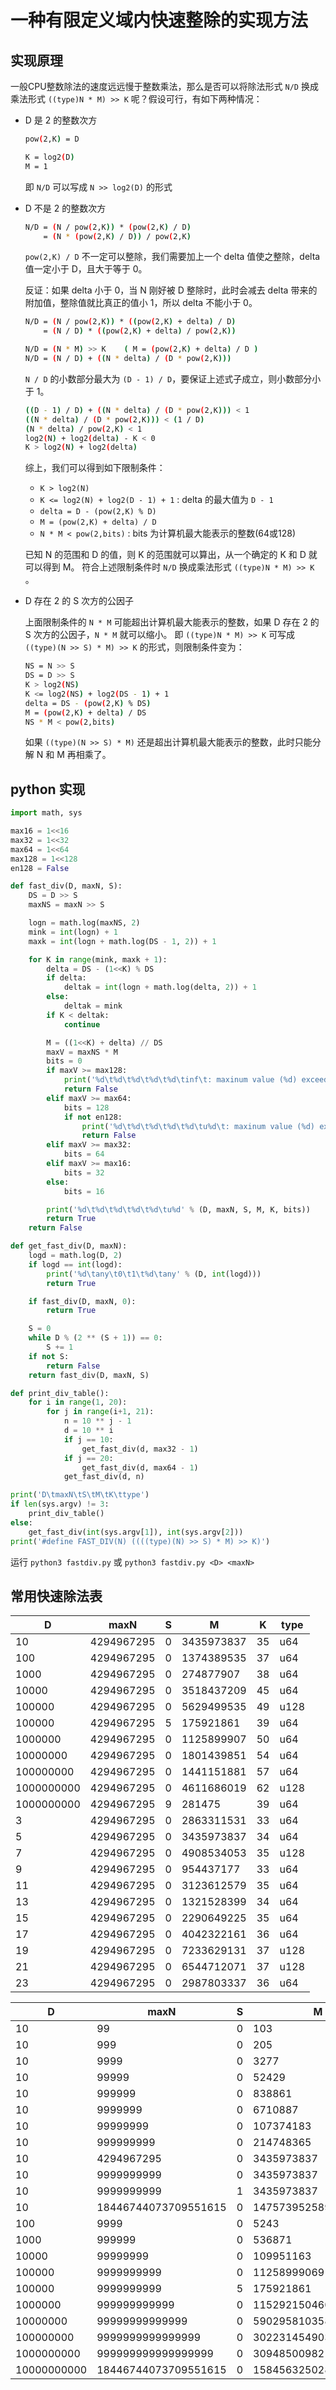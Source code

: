 # 一种有限定义域内快速整除的实现方法

## 实现原理

一般CPU整数除法的速度远远慢于整数乘法，那么是否可以将除法形式 `N/D` 换成乘法形式 `((type)N * M) >> K` 呢？假设可行，有如下两种情况：

* D 是 2 的整数次方

    ```sh
    pow(2,K) = D

    K = log2(D)
    M = 1
    ```

    即 `N/D` 可以写成 `N >> log2(D)` 的形式

* D 不是 2 的整数次方

    ```sh
    N/D = (N / pow(2,K)) * (pow(2,K) / D)
        = (N * (pow(2,K) / D)) / pow(2,K)
    ```

    `pow(2,K) / D` 不一定可以整除，我们需要加上一个 delta 值使之整除，delta 值一定小于 D，且大于等于 0。

    反证：如果 delta 小于 0，当 N 刚好被 D 整除时，此时会减去 delta 带来的附加值，整除值就比真正的值小 1，所以 delta 不能小于 0。

    ```sh
    N/D = (N / pow(2,K)) * ((pow(2,K) + delta) / D)
        = (N / D) * ((pow(2,K) + delta) / pow(2,K))

    N/D = (N * M) >> K    ( M = (pow(2,K) + delta) / D )
    N/D = (N / D) + ((N * delta) / (D * pow(2,K)))
    ```

    `N / D` 的小数部分最大为 `(D - 1) / D`，要保证上述式子成立，则小数部分小于 1。

    ```sh
    ((D - 1) / D) + ((N * delta) / (D * pow(2,K))) < 1
    ((N * delta) / (D * pow(2,K))) < (1 / D)
    (N * delta) / pow(2,K) < 1
    log2(N) + log2(delta) - K < 0
    K > log2(N) + log2(delta)
    ```

    综上，我们可以得到如下限制条件：

    * `K > log2(N)`
    * `K <= log2(N) + log2(D - 1) + 1`  : delta 的最大值为 `D - 1`
    * `delta = D - (pow(2,K) % D)`
    * `M = (pow(2,K) + delta) / D`
    * `N * M < pow(2,bits)`             : bits 为计算机最大能表示的整数(64或128)

    已知 N 的范围和 D 的值，则 K 的范围就可以算出，从一个确定的 K 和 D 就可以得到 M。
    符合上述限制条件时 `N/D` 换成乘法形式 `((type)N * M) >> K` 。

* D 存在 2 的 S 次方的公因子

    上面限制条件的 `N * M` 可能超出计算机最大能表示的整数，如果 D 存在 2 的 S 次方的公因子，`N * M` 就可以缩小。
    即 `((type)N * M) >> K` 可写成 `((type)(N >> S) * M) >> K` 的形式，则限制条件变为：

    ```sh
    NS = N >> S
    DS = D >> S
    K > log2(NS)
    K <= log2(NS) + log2(DS - 1) + 1
    delta = DS - (pow(2,K) % DS)
    M = (pow(2,K) + delta) / DS
    NS * M < pow(2,bits)
    ```

    如果 `((type)(N >> S) * M)` 还是超出计算机最大能表示的整数，此时只能分解 N 和 M 再相乘了。


## python 实现

```python
import math, sys

max16 = 1<<16
max32 = 1<<32
max64 = 1<<64
max128 = 1<<128
en128 = False

def fast_div(D, maxN, S):
    DS = D >> S
    maxNS = maxN >> S

    logn = math.log(maxNS, 2)
    mink = int(logn) + 1
    maxk = int(logn + math.log(DS - 1, 2)) + 1

    for K in range(mink, maxk + 1):
        delta = DS - (1<<K) % DS
        if delta:
            deltak = int(logn + math.log(delta, 2)) + 1
        else:
            deltak = mink
        if K < deltak:
            continue

        M = ((1<<K) + delta) // DS
        maxV = maxNS * M
        bits = 0
        if maxV >= max128:
            print('%d\t%d\t%d\t%d\t%d\tinf\t: maxinum value (%d) exceeds uint128_t' % (D, maxN, S, M, K, maxV))
            return False
        elif maxV >= max64:
            bits = 128
            if not en128:
                print('%d\t%d\t%d\t%d\t%d\tu%d\t: maxinum value (%d) exceeds uint64_t' % (D, maxN, S, M, K, bits, maxV))
                return False
        elif maxV >= max32:
            bits = 64
        elif maxV >= max16:
            bits = 32
        else:
            bits = 16

        print('%d\t%d\t%d\t%d\t%d\tu%d' % (D, maxN, S, M, K, bits))
        return True
    return False

def get_fast_div(D, maxN):
    logd = math.log(D, 2)
    if logd == int(logd):
        print('%d\tany\t0\t1\t%d\tany' % (D, int(logd)))
        return True

    if fast_div(D, maxN, 0):
        return True

    S = 0
    while D % (2 ** (S + 1)) == 0:
        S += 1
    if not S:
        return False
    return fast_div(D, maxN, S)

def print_div_table():
    for i in range(1, 20):
        for j in range(i+1, 21):
            n = 10 ** j - 1
            d = 10 ** i
            if j == 10:
                get_fast_div(d, max32 - 1)
            if j == 20:
                get_fast_div(d, max64 - 1)
            get_fast_div(d, n)

print('D\tmaxN\tS\tM\tK\ttype')
if len(sys.argv) != 3:
    print_div_table()
else:
    get_fast_div(int(sys.argv[1]), int(sys.argv[2]))
print('#define FAST_DIV(N) ((((type)(N) >> S) * M) >> K)')
```

运行 `python3 fastdiv.py` 或 `python3 fastdiv.py <D> <maxN>`

## 常用快速除法表

| D           | maxN                 | S   | M                    | K   | type |
| ----------- | -------------------- | --- | -------------------- | --- | ---- |
| 10          | 4294967295           | 0   | 3435973837           | 35  | u64  |
| 100         | 4294967295           | 0   | 1374389535           | 37  | u64  |
| 1000        | 4294967295           | 0   | 274877907            | 38  | u64  |
| 10000       | 4294967295           | 0   | 3518437209           | 45  | u64  |
| 100000      | 4294967295           | 0   | 5629499535           | 49  | u128 |
| 100000      | 4294967295           | 5   | 175921861            | 39  | u64  |
| 1000000     | 4294967295           | 0   | 1125899907           | 50  | u64  |
| 10000000    | 4294967295           | 0   | 1801439851           | 54  | u64  |
| 100000000   | 4294967295           | 0   | 1441151881           | 57  | u64  |
| 1000000000  | 4294967295           | 0   | 4611686019           | 62  | u128 |
| 1000000000  | 4294967295           | 9   | 281475               | 39  | u64  |
| 3           | 4294967295           | 0   | 2863311531           | 33  | u64  |
| 5           | 4294967295           | 0   | 3435973837           | 34  | u64  |
| 7           | 4294967295           | 0   | 4908534053           | 35  | u128 |
| 9           | 4294967295           | 0   | 954437177            | 33  | u64  |
| 11          | 4294967295           | 0   | 3123612579           | 35  | u64  |
| 13          | 4294967295           | 0   | 1321528399           | 34  | u64  |
| 15          | 4294967295           | 0   | 2290649225           | 35  | u64  |
| 17          | 4294967295           | 0   | 4042322161           | 36  | u64  |
| 19          | 4294967295           | 0   | 7233629131           | 37  | u128 |
| 21          | 4294967295           | 0   | 6544712071           | 37  | u128 |
| 23          | 4294967295           | 0   | 2987803337           | 36  | u64  |

| D           | maxN                 | S   | M                    | K   | type |
| ----------- | -------------------- | --- | -------------------- | --- | ---- |
| 10          | 99                   | 0   | 103                  | 10  | u16  |
| 10          | 999                  | 0   | 205                  | 11  | u32  |
| 10          | 9999                 | 0   | 3277                 | 15  | u32  |
| 10          | 99999                | 0   | 52429                | 19  | u64  |
| 10          | 999999               | 0   | 838861               | 23  | u64  |
| 10          | 9999999              | 0   | 6710887              | 26  | u64  |
| 10          | 99999999             | 0   | 107374183            | 30  | u64  |
| 10          | 999999999            | 0   | 214748365            | 31  | u64  |
| 10          | 4294967295           | 0   | 3435973837           | 35  | u64  |
| 10          | 9999999999           | 0   | 3435973837           | 35  | u128 |
| 10          | 9999999999           | 1   | 3435973837           | 34  | u128 |
| 10          | 18446744073709551615 | 0   | 14757395258967641293 | 67  | u128 |
| 100         | 9999                 | 0   | 5243                 | 19  | u32  |
| 1000        | 999999               | 0   | 536871               | 29  | u64  |
| 10000       | 99999999             | 0   | 109951163            | 40  | u64  |
| 100000      | 9999999999           | 0   | 11258999069          | 50  | u128 |
| 100000      | 9999999999           | 5   | 175921861            | 39  | u64  |
| 1000000     | 999999999999         | 0   | 1152921504607        | 60  | u128 |
| 10000000    | 99999999999999       | 0   | 59029581035871       | 69  | u128 |
| 100000000   | 9999999999999999     | 0   | 3022314549036573     | 78  | u128 |
| 1000000000  | 999999999999999999   | 0   | 309485009821345069   | 88  | u128 |
| 10000000000 | 18446744073709551615 | 0   | 15845632502852867519 | 97  | u128 |
